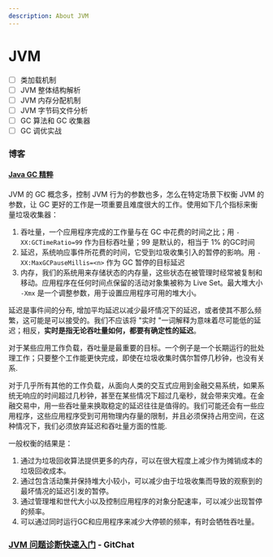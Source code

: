 ```yaml
---
description: About JVM
---
```


# JVM

* [ ] 类加载机制
* [ ] JVM 整体结构解析
* [ ] JVM 内存分配机制
* [ ] JVM 字节码文件分析
* [ ] GC 算法和 GC 收集器
* [ ] GC 调优实战

### 博客

#### [Java GC 精粹](https://mechanical-sympathy.blogspot.com/2013/07/java-garbage-collection-distilled.html)

JVM 的 GC 概念多，控制 JVM 行为的参数也多，怎么在特定场景下权衡 JVM 的参数，让 GC 更好的工作是一项重要且难度很大的工作。使用如下几个指标来衡量垃圾收集器：

1. 吞吐量，一个应用程序完成的工作量与在 GC 中花费的时间之比；用 `-XX:GCTimeRatio=99` 作为目标吞吐量；99 是默认的，相当于 1% 的GC时间
2. 延迟，系统响应事件所花费的时间，它受到垃圾收集引入的暂停的影响。用 `-XX:MaxGCPauseMillis=<n>` 作为 GC  暂停的目标延迟
3. 内存，我们的系统用来存储状态的内存量，这些状态在被管理时经常被复制和移动。应用程序在任何时间点保留的活动对象集被称为 Live Set。最大堆大小 `-Xmx` 是一个调整参数，用于设置应用程序可用的堆大小。

延迟是事件间的分布, 增加平均延迟以减少最坏情况下的延迟，或者使其不那么频繁，这可能是可以接受的。我们不应该将 "实时 "一词解释为意味着尽可能低的延迟；相反，**实时是指无论吞吐量如何，都要有确定性的延迟**。

对于某些应用工作负载，吞吐量是最重要的目标。一个例子是一个长期运行的批处理工作；只要整个工作能更快完成，即使在垃圾收集时偶尔暂停几秒钟，也没有关系.

对于几乎所有其他的工作负载，从面向人类的交互式应用到金融交易系统，如果系统无响应的时间超过几秒钟，甚至在某些情况下超过几毫秒，就会带来灾难。在金融交易中，用一些吞吐量来换取稳定的延迟往往是值得的。我们可能还会有一些应用程序，这些应用程序受到可用物理内存量的限制，并且必须保持占用空间，在这种情况下，我们必须放弃延迟和吞吐量方面的性能.

一般权衡的结果是：

1.  通过为垃圾回收算法提供更多的内存，可以在很大程度上减少作为摊销成本的垃圾回收成本。
2. 通过包含活动集并保持堆大小较小，可以减少由于垃圾收集而导致的观察到的最坏情况的延迟引发的暂停。
3. 通过管理堆和世代大小以及控制应用程序的对象分配速率，可以减少出现暂停的频率。
4. 可以通过同时运行GC和应用程序来减少大停顿的频率，有时会牺牲吞吐量。

### [JVM 问题诊断快速入门](https://gitbook.cn/books/5d2d822f175a450263e945f9/index.html) - GitChat

### 

